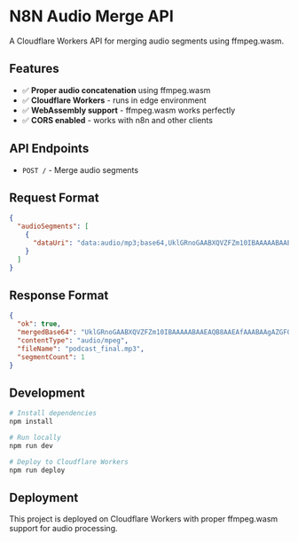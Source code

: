 # N8N Audio Merge API

A Cloudflare Workers API for merging audio segments using ffmpeg.wasm.

## Features

- ✅ **Proper audio concatenation** using ffmpeg.wasm
- ✅ **Cloudflare Workers** - runs in edge environment
- ✅ **WebAssembly support** - ffmpeg.wasm works perfectly
- ✅ **CORS enabled** - works with n8n and other clients

## API Endpoints

- `POST /` - Merge audio segments

## Request Format

```json
{
  "audioSegments": [
    {
      "dataUri": "data:audio/mp3;base64,UklGRnoGAABXQVZFZm10IBAAAAABAAEAQB8AAEAfAAABAAgAZGF0YQoGAACBhYqFbF1fdJivrJBhNjVgodDbq2EcBj+a2/LDciUFLIHO8tiJNwgZaLvt559NEAxQp+PwtmMcBjiR1/LMeSwFJHfH8N2QQAoUXrTp66hVFApGn+DyvmwhBSuBzvLZiTYIG2m98OScTgwOUarm7blmGgU7k9n1unEiBC13yO/eizEIHWq+8+OWT..."
    }
  ]
}
```

## Response Format

```json
{
  "ok": true,
  "mergedBase64": "UklGRnoGAABXQVZFZm10IBAAAAABAAEAQB8AAEAfAAABAAgAZGF0YQoGAACBhYqFbF1fdJivrJBhNjVgodDbq2EcBj+a2/LDciUFLIHO8tiJNwgZaLvt559NEAxQp+PwtmMcBjiR1/LMeSwFJHfH8N2QQAoUXrTp66hVFApGn+DyvmwhBSuBzvLZiTYIG2m98OScTgwOUarm7blmGgU7k9n1unEiBC13yO/eizEIHWq+8+OWT...",
  "contentType": "audio/mpeg",
  "fileName": "podcast_final.mp3",
  "segmentCount": 1
}
```

## Development

```bash
# Install dependencies
npm install

# Run locally
npm run dev

# Deploy to Cloudflare Workers
npm run deploy
```

## Deployment

This project is deployed on Cloudflare Workers with proper ffmpeg.wasm support for audio processing.
